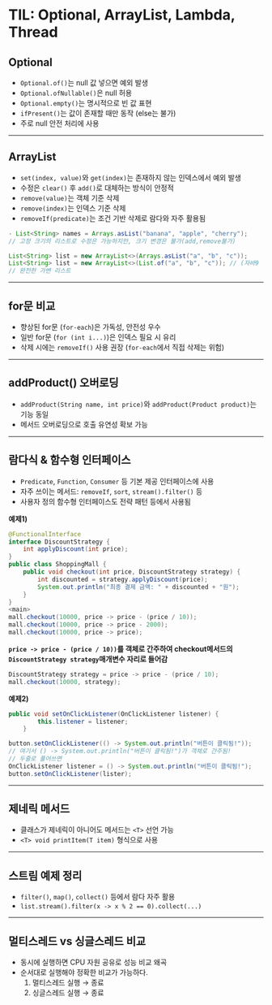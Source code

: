 # TIL: Optional, ArrayList, Lambda, Thread

##  Optional

- `Optional.of()`는 null 값 넣으면 예외 발생
- `Optional.ofNullable()`은 null 허용
- `Optional.empty()`는 명시적으로 빈 값 표현
- `ifPresent()`는 값이 존재할 때만 동작 (else는 불가)
- 주로 null 안전 처리에 사용

---

##  ArrayList

- `set(index, value)`와 `get(index)`는 존재하지 않는 인덱스에서 예외 발생
- 수정은 `clear()` 후 `add()`로 대체하는 방식이 안정적
- `remove(value)`는 객체 기준 삭제
- `remove(index)`는 인덱스 기준 삭제
- `removeIf(predicate)`는 조건 기반 삭제로 람다와 자주 활용됨
```java
- List<String> names = Arrays.asList("banana", "apple", "cherry");
// 고정 크기의 리스트로 수정은 가능하지만, 크기 변경은 불가(add,remove불가)

List<String> list = new ArrayList<>(Arrays.asList("a", "b", "c"));
List<String> list = new ArrayList<>(List.of("a", "b", "c")); // (자바9 이상만 가능)
// 완전한 가변 리스트
```

---

##  for문 비교

- 향상된 for문 (`for-each`)은 가독성, 안전성 우수
- 일반 for문 (`for (int i...)`)은 인덱스 필요 시 유리
- 삭제 시에는 `removeIf()` 사용 권장 (`for-each`에서 직접 삭제는 위험)

---

##  addProduct() 오버로딩

- `addProduct(String name, int price)`와 `addProduct(Product product)`는 기능 동일
- 메서드 오버로딩으로 호출 유연성 확보 가능
---

##  람다식 & 함수형 인터페이스

- `Predicate`, `Function`, `Consumer` 등 기본 제공 인터페이스에 사용
- 자주 쓰이는 메서드: `removeIf`, `sort`, `stream().filter()` 등
- 사용자 정의 함수형 인터페이스도 전략 패턴 등에서 사용됨

**예제1)**  
```java
@FunctionalInterface
interface DiscountStrategy {
    int applyDiscount(int price);
}
public class ShoppingMall {
    public void checkout(int price, DiscountStrategy strategy) {
        int discounted = strategy.applyDiscount(price);
        System.out.println("최종 결제 금액: " + discounted + "원");
    }
}
<main>
mall.checkout(10000, price -> price - (price / 10));
mall.checkout(10000, price -> price - 2000);
mall.checkout(10000, price -> price);
```
**`price -> price - (price / 10))`를 객체로 간주하여 checkout메서드의  
`DiscountStrategy strategy`매개변수 자리로 들어감**
```java
DiscountStrategy strategy = price -> price - (price / 10);
mall.checkout(10000, strategy);
```
**예제2)**
```java
public void setOnClickListener(OnClickListener listener) {
        this.listener = listener;
    }

button.setOnClickListener(() -> System.out.println("버튼이 클릭됨!"));
// 여기서 () -> System.out.println("버튼이 클릭됨!")가 객체로 간주됨!
// 두줄로 풀어쓰면
OnClickListener listener = () -> System.out.println("버튼이 클릭됨!");
button.setOnClickListener(lister);
```
---

##  제네릭 메서드

- 클래스가 제네릭이 아니어도 메서드는 `<T>` 선언 가능
- `<T> void printItem(T item)` 형식으로 사용

---

##  스트림 예제 정리

- `filter()`, `map()`, `collect()` 등에서 람다 자주 활용
- `list.stream().filter(x -> x % 2 == 0).collect(...)`

---

##  멀티스레드 vs 싱글스레드 비교

- 동시에 실행하면 CPU 자원 공유로 성능 비교 왜곡
- 순서대로 실행해야 정확한 비교가 가능하다.
  1. 멀티스레드 실행 → 종료
  2. 싱글스레드 실행 → 종료
